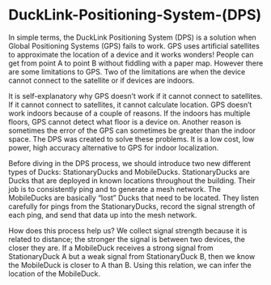# DuckLink-Positioning-System-\(DPS\)

In simple terms, the DuckLink Positioning System \(DPS\) is a solution when Global Positioning Systems \(GPS\) fails to work. GPS uses artificial satellites to approximate the location of a device and it works wonders! People can get from point A to point B without fiddling with a paper map. However there are some limitations to GPS. Two of the limitations are when the device cannot connect to the satellite or if devices are indoors.

It is self-explanatory why GPS doesn’t work if it cannot connect to satellites. If it cannot connect to satellites, it cannot calculate location. GPS doesn’t work indoors because of a couple of reasons. If the indoors has multiple floors, GPS cannot detect what floor is a device on. Another reason is sometimes the error of the GPS can sometimes be greater than the indoor space. The DPS was created to solve these problems. It is a low cost, low power, high accuracy alternative to GPS for indoor localization.

Before diving in the DPS process, we should introduce two new different types of Ducks: StationaryDucks and MobileDucks. StationaryDucks are Ducks that are deployed in known locations throughout the building. Their job is to consistently ping and to generate a mesh network. The MobileDucks are basically “lost” Ducks that need to be located. They listen carefully for pings from the StationaryDucks, record the signal strength of each ping, and send that data up into the mesh network.

How does this process help us? We collect signal strength because it is related to distance; the stronger the signal is between two devices, the closer they are. If a MobileDuck receives a strong signal from StationaryDuck A but a weak signal from StationaryDuck B, then we know the MobileDuck is closer to A than B. Using this relation, we can infer the location of the MobileDuck.

